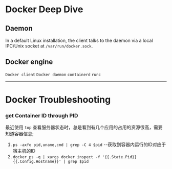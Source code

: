 # Docker Deep Dive

## Daemon 

In a default Linux installation, the client talks to the daemon via a local IPC/Unix socket at `/var/run/docker.sock`.

## Docker engine

`Docker client` `Docker daemon` `containerd` `runc`


------

# Docker Troubleshooting

### get Container ID through PID
最近使用 `top` 查看服务器状态时，总是看到有几个应用的占用的资源很高，需要知道容器信息;
1. `ps -axfo pid,uname,cmd | grep -C 4 $pid` --获取到容器内运行的ID对应于宿主机的ID
2. `docker ps -q | xargs docker inspect -f '{{.State.Pid}}  {{.Config.Hostname}}' | grep $pid`

